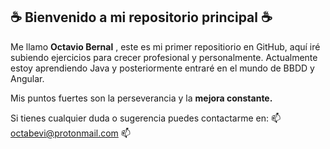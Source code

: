 <h2>☕ Bienvenido a mi repositorio principal ☕</h2>


Me llamo <b>Octavio Bernal</b> , este es mi primer repositiorio en GitHub, aquí iré subiendo ejercicios para crecer profesional y personalmente.
Actualmente estoy aprendiendo Java y posteriormente entraré en el mundo de BBDD y Angular.<br>

Mis puntos fuertes son la perseverancia</b> y la <b>mejora constante.</b>

Si tienes cualquier duda o sugerencia puedes contactarme en: 📫 octabevi@protonmail.com 📫
